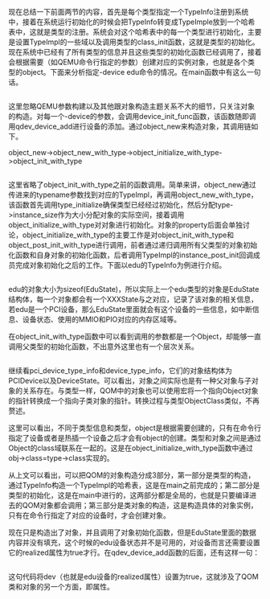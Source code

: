 
现在总结一下前面两节的内容，首先是每个类型指定一个TypeInfo注册到系统中，接着在系统运行初始化的时候会把TypeInfo转变成TypeImple放到一个哈希表中，这就是类型的注册。系统会对这个哈希表中的每一个类型进行初始化，主要是设置TypeImpl的一些域以及调用类型的class_init函数，这就是类型的初始化。现在系统中已经有了所有类型的信息并且这些类型的初始化函数已经调用了，接着会根据需要（如QEMU命令行指定的参数）创建对应的实例对象，也就是各个类型的object。下面来分析指定-device edu命令的情况。在main函数中有这么一句话。

```cpp

```

这里忽略QEMU参数构建以及其他跟对象构造主题关系不大的细节，只关注对象的构造。对每一个-device的参数，会调用device_init_func函数，该函数随即调用qdev_device_add进行设备的添加。通过object_new来构造对象，其调用链如下。

object_new->object_new_with_type->object_initialize_with_type->object_init_with_type

```cpp

```

这里省略了object_init_with_type之前的函数调用。简单来讲，object_new通过传进来的typename参数找到对应的TypeImpl，再调用object_new_with_type，该函数首先调用type_initialize确保类型已经经过初始化，然后分配type->instance_size作为大小分配对象的实际空间，接着调用object_initialize_with_type对对象进行初始化。对象的property后面会单独讨论，object_initialize_with_type的主要工作是对object_init_with_type和object_post_init_with_type进行调用，前者通过递归调用所有父类型的对象初始化函数和自身对象的初始化函数，后者调用TypeImpl的instance_post_init回调成员完成对象初始化之后的工作。下面以edu的TypeInfo为例进行介绍。

```cpp

```

edu的对象大小为sizeof(EduState)，所以实际上一个edu类型的对象是EduState结构体，每一个对象都会有一个XXXState与之对应，记录了该对象的相关信息，若edu是一个PCI设备，那么EduState里面就会有这个设备的一些信息，如中断信息、设备状态、使用的MMIO和PIO对应的内存区域等。

在object_init_with_type函数中可以看到调用的参数都是一个Object，却能够一直调用父类型的初始化函数，不出意外这里也有一个层次关系。

```cpp

```

继续看pci_device_type_info和device_type_info，它们的对象结构体为PCIDevice以及DeviceState。可以看出，对象之间实际也是有一种父对象与子对象的关系存在。与类型一样，QOM中的对象也可以使用宏将一个指向Object对象的指针转换成一个指向子类对象的指针。转换过程与类型ObjectClass类似，不再赘述。

这里可以看出，不同于类型信息和类型，object是根据需要创建的，只有在命令行指定了设备或者是热插一个设备之后才会有object的创建。类型和对象之间是通过Object的class域联系在一起的。这是在object_initialize_with_type函数中通过obj->class=type->class实现的。

从上文可以看出，可以把QOM的对象构造分成3部分，第一部分是类型的构造，通过TypeInfo构造一个TypeImpl的哈希表，这是在main之前完成的；第二部分是类型的初始化，这是在main中进行的，这两部分都是全局的，也就是只要编译进去的QOM对象都会调用；第三部分是类对象的构造，这是构造具体的对象实例，只有在命令行指定了对应的设备时，才会创建对象。

现在只是构造出了对象，并且调用了对象初始化函数，但是EduState里面的数据内容并没有填充，这个时候的edu设备状态并不是可用的，对设备而言还需要设置它的realized属性为true才行。在qdev_device_add函数的后面，还有这样一句：

```cpp

```

这句代码将dev（也就是edu设备的realized属性）设置为true，这就涉及了QOM类和对象的另一个方面，即属性。